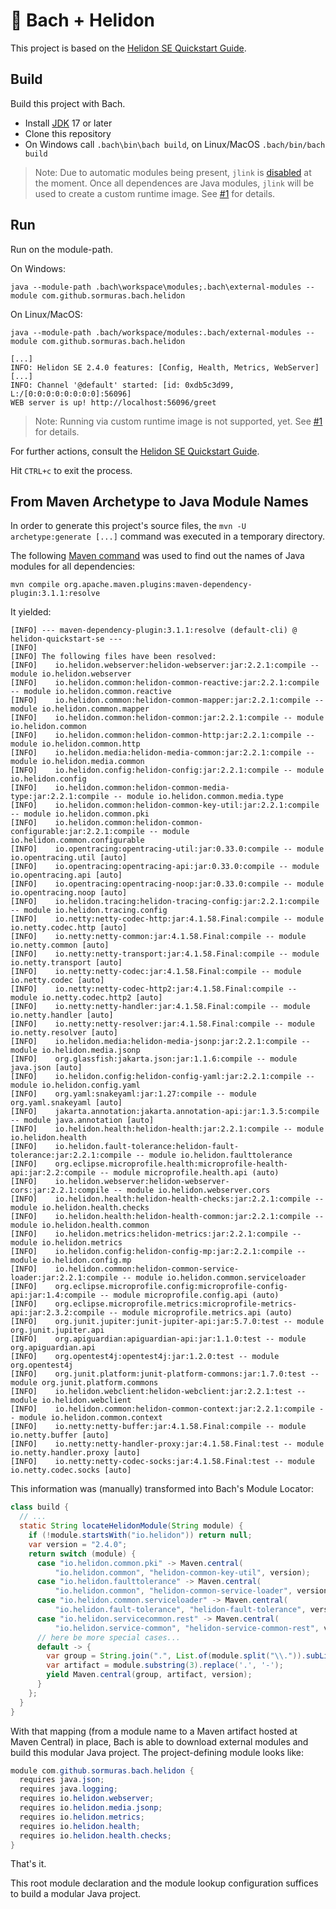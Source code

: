 # 🛫 Bach + Helidon

This project is based on the [Helidon SE Quickstart Guide](https://helidon.io/docs/latest/#/se/guides/02_quickstart).

## Build

Build this project with Bach.

- Install [JDK](https://jdk.java.net) 17 or later
- Clone this repository
- On Windows call `.bach\bin\bach build`, on Linux/MacOS `.bach/bin/bach build`

> Note: Due to automatic modules being present, `jlink` is [disabled](https://github.com/sormuras/bach-helidon/blob/29e8181e10cdad1cdeb2002a9514f506ab2c806a/.bach/bach.info/module-info.java#L5) at the moment.
> Once all dependences are Java modules, `jlink` will be used to create a custom runtime image.
> See [#1] for details.

## Run

Run on the module-path.

On Windows:

`java --module-path .bach\workspace\modules;.bach\external-modules --module com.github.sormuras.bach.helidon`

On Linux/MacOS:

`java --module-path .bach/workspace/modules:.bach/external-modules --module com.github.sormuras.bach.helidon`

```
[...]
INFO: Helidon SE 2.4.0 features: [Config, Health, Metrics, WebServer]
[...]
INFO: Channel '@default' started: [id: 0xdb5c3d99, L:/[0:0:0:0:0:0:0:0]:56096]
WEB server is up! http://localhost:56096/greet
```

> Note: Running via custom runtime image is not supported, yet.
> See [#1] for details.

For further actions, consult the [Helidon SE Quickstart Guide](https://helidon.io/docs/latest/#/se/guides/02_quickstart).

Hit `CTRL+c` to exit the process.

## From Maven Archetype to Java Module Names

In order to generate this project's source files, the `mvn -U archetype:generate [...]` command was executed in a temporary directory.

The following [Maven command](https://twitter.com/sormuras/status/1005918580670697473) was used to find out the names of Java modules for all dependencies:

```shell
mvn compile org.apache.maven.plugins:maven-dependency-plugin:3.1.1:resolve
```

It yielded:

```text
[INFO] --- maven-dependency-plugin:3.1.1:resolve (default-cli) @ helidon-quickstart-se ---
[INFO]
[INFO] The following files have been resolved:
[INFO]    io.helidon.webserver:helidon-webserver:jar:2.2.1:compile -- module io.helidon.webserver
[INFO]    io.helidon.common:helidon-common-reactive:jar:2.2.1:compile -- module io.helidon.common.reactive
[INFO]    io.helidon.common:helidon-common-mapper:jar:2.2.1:compile -- module io.helidon.common.mapper
[INFO]    io.helidon.common:helidon-common:jar:2.2.1:compile -- module io.helidon.common
[INFO]    io.helidon.common:helidon-common-http:jar:2.2.1:compile -- module io.helidon.common.http
[INFO]    io.helidon.media:helidon-media-common:jar:2.2.1:compile -- module io.helidon.media.common
[INFO]    io.helidon.config:helidon-config:jar:2.2.1:compile -- module io.helidon.config
[INFO]    io.helidon.common:helidon-common-media-type:jar:2.2.1:compile -- module io.helidon.common.media.type
[INFO]    io.helidon.common:helidon-common-key-util:jar:2.2.1:compile -- module io.helidon.common.pki
[INFO]    io.helidon.common:helidon-common-configurable:jar:2.2.1:compile -- module io.helidon.common.configurable
[INFO]    io.opentracing:opentracing-util:jar:0.33.0:compile -- module io.opentracing.util [auto]
[INFO]    io.opentracing:opentracing-api:jar:0.33.0:compile -- module io.opentracing.api [auto]
[INFO]    io.opentracing:opentracing-noop:jar:0.33.0:compile -- module io.opentracing.noop [auto]
[INFO]    io.helidon.tracing:helidon-tracing-config:jar:2.2.1:compile -- module io.helidon.tracing.config
[INFO]    io.netty:netty-codec-http:jar:4.1.58.Final:compile -- module io.netty.codec.http [auto]
[INFO]    io.netty:netty-common:jar:4.1.58.Final:compile -- module io.netty.common [auto]
[INFO]    io.netty:netty-transport:jar:4.1.58.Final:compile -- module io.netty.transport [auto]
[INFO]    io.netty:netty-codec:jar:4.1.58.Final:compile -- module io.netty.codec [auto]
[INFO]    io.netty:netty-codec-http2:jar:4.1.58.Final:compile -- module io.netty.codec.http2 [auto]
[INFO]    io.netty:netty-handler:jar:4.1.58.Final:compile -- module io.netty.handler [auto]
[INFO]    io.netty:netty-resolver:jar:4.1.58.Final:compile -- module io.netty.resolver [auto]
[INFO]    io.helidon.media:helidon-media-jsonp:jar:2.2.1:compile -- module io.helidon.media.jsonp
[INFO]    org.glassfish:jakarta.json:jar:1.1.6:compile -- module java.json [auto]
[INFO]    io.helidon.config:helidon-config-yaml:jar:2.2.1:compile -- module io.helidon.config.yaml
[INFO]    org.yaml:snakeyaml:jar:1.27:compile -- module org.yaml.snakeyaml [auto]
[INFO]    jakarta.annotation:jakarta.annotation-api:jar:1.3.5:compile -- module java.annotation [auto]
[INFO]    io.helidon.health:helidon-health:jar:2.2.1:compile -- module io.helidon.health
[INFO]    io.helidon.fault-tolerance:helidon-fault-tolerance:jar:2.2.1:compile -- module io.helidon.faulttolerance
[INFO]    org.eclipse.microprofile.health:microprofile-health-api:jar:2.2:compile -- module microprofile.health.api (auto)
[INFO]    io.helidon.webserver:helidon-webserver-cors:jar:2.2.1:compile -- module io.helidon.webserver.cors
[INFO]    io.helidon.health:helidon-health-checks:jar:2.2.1:compile -- module io.helidon.health.checks
[INFO]    io.helidon.health:helidon-health-common:jar:2.2.1:compile -- module io.helidon.health.common
[INFO]    io.helidon.metrics:helidon-metrics:jar:2.2.1:compile -- module io.helidon.metrics
[INFO]    io.helidon.config:helidon-config-mp:jar:2.2.1:compile -- module io.helidon.config.mp
[INFO]    io.helidon.common:helidon-common-service-loader:jar:2.2.1:compile -- module io.helidon.common.serviceloader
[INFO]    org.eclipse.microprofile.config:microprofile-config-api:jar:1.4:compile -- module microprofile.config.api (auto)
[INFO]    org.eclipse.microprofile.metrics:microprofile-metrics-api:jar:2.3.2:compile -- module microprofile.metrics.api (auto)
[INFO]    org.junit.jupiter:junit-jupiter-api:jar:5.7.0:test -- module org.junit.jupiter.api
[INFO]    org.apiguardian:apiguardian-api:jar:1.1.0:test -- module org.apiguardian.api
[INFO]    org.opentest4j:opentest4j:jar:1.2.0:test -- module org.opentest4j
[INFO]    org.junit.platform:junit-platform-commons:jar:1.7.0:test -- module org.junit.platform.commons
[INFO]    io.helidon.webclient:helidon-webclient:jar:2.2.1:test -- module io.helidon.webclient
[INFO]    io.helidon.common:helidon-common-context:jar:2.2.1:compile -- module io.helidon.common.context
[INFO]    io.netty:netty-buffer:jar:4.1.58.Final:compile -- module io.netty.buffer [auto]
[INFO]    io.netty:netty-handler-proxy:jar:4.1.58.Final:test -- module io.netty.handler.proxy [auto]
[INFO]    io.netty:netty-codec-socks:jar:4.1.58.Final:test -- module io.netty.codec.socks [auto]
```

This information was (manually) transformed into Bach's Module Locator:

```java
class build {
  // ...
  static String locateHelidonModule(String module) {
    if (!module.startsWith("io.helidon")) return null;
    var version = "2.4.0";
    return switch (module) {
      case "io.helidon.common.pki" -> Maven.central(
          "io.helidon.common", "helidon-common-key-util", version);
      case "io.helidon.faulttolerance" -> Maven.central(
          "io.helidon.common", "helidon-common-service-loader", version);
      case "io.helidon.common.serviceloader" -> Maven.central(
          "io.helidon.fault-tolerance", "helidon-fault-tolerance", version);
      case "io.helidon.servicecommon.rest" -> Maven.central(
          "io.helidon.service-common", "helidon-service-common-rest", version);
      // here be more special cases...
      default -> {
        var group = String.join(".", List.of(module.split("\\.")).subList(0, 3));
        var artifact = module.substring(3).replace('.', '-');
        yield Maven.central(group, artifact, version);
      }
    };
  }
}
```

With that mapping (from a module name to a Maven artifact hosted at Maven Central) in place, Bach is able to download external modules and build this modular Java project.
The project-defining module looks like:

```java
module com.github.sormuras.bach.helidon {
  requires java.json;
  requires java.logging;
  requires io.helidon.webserver;
  requires io.helidon.media.jsonp;
  requires io.helidon.metrics;
  requires io.helidon.health;
  requires io.helidon.health.checks;
}
```

That's it.

This root module declaration and the module lookup configuration suffices to build a modular Java project.

[#1]: https://github.com/sormuras/bach-helidon/issues/1
